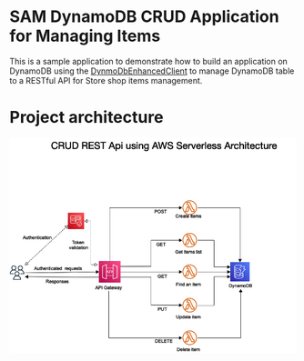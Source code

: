# SAM DynamoDB CRUD Application for Managing Items

This is a sample application to demonstrate how to build an application on DynamoDB using the
[DynmoDbEnhancedClient](http://docs.aws.amazon.com/sdk-for-java/latest/reference/software/amazon/awssdk/enhanced/dynamodb/DynamoDbEnhancedClient.html) to manage DynamoDB table to a RESTful API for Store shop items management.

# Project architecture
<div style="text-align:center"><img src="./docs/architecture.png" /></div>
